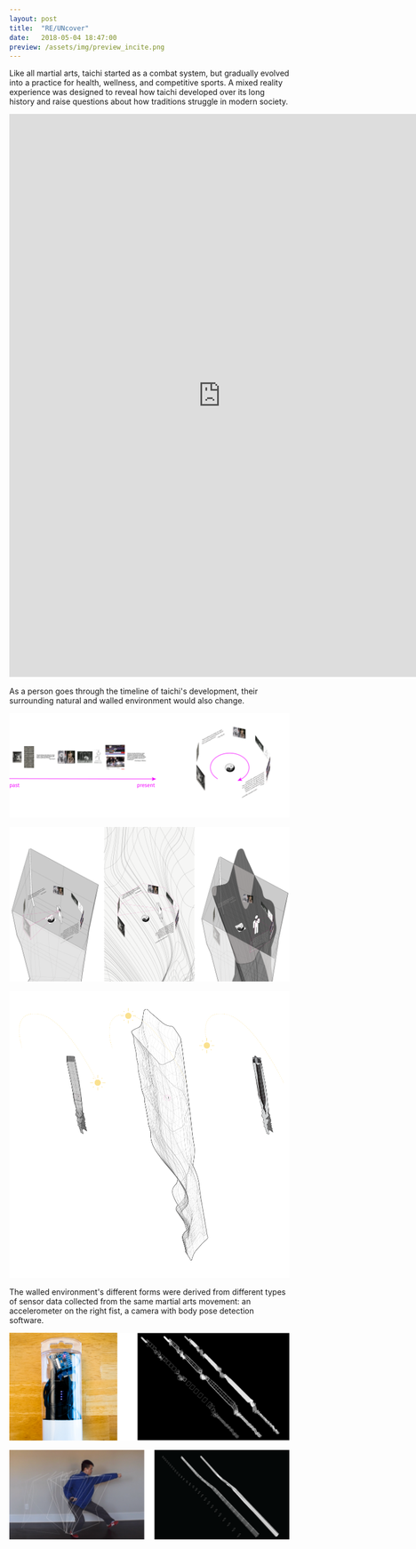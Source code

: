 ```yaml
---
layout: post
title:  "RE/UNcover"
date:   2018-05-04 18:47:00
preview: /assets/img/preview_incite.png
---
```


Like all martial arts, taichi started as a combat system, but gradually evolved into a practice for health, wellness, and competitive sports. A mixed reality experience was designed to reveal how taichi developed over its long history and raise questions about how traditions struggle in modern society.

<iframe src="https://player.vimeo.com/video/327150676?h=fc720b863a" width="760" height="1013" frameborder="0" allow="autoplay; fullscreen; picture-in-picture" allowfullscreen></iframe>
<br>

As a person goes through the timeline of taichi's development, their surrounding natural and walled environment would also change.

![Taichi timeline](/assets/img/incite/02_gallery_concept_0.png)

![Responsive Environment Form](/assets/img/incite/03_gallery_concept_composite.png)

![Responsive Environment Light](/assets/img/incite/04_gallery_geometry_composite.png)

The walled environment's different forms were derived from different types of sensor data collected from the same martial arts movement: an accelerometer on the right fist, a camera with body pose detection software.

![Accelerometer](/assets/img/incite/05_process_1-01.png)

![Camera with pose detection](/assets/img/incite/05_process_2-01.png)